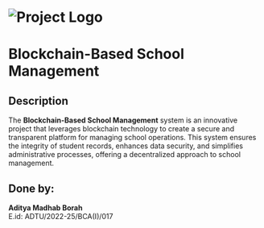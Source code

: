 # ![Project Logo](./logo.png)  
# Blockchain-Based School Management

## Description

The **Blockchain-Based School Management** system is an innovative project that leverages blockchain technology to create a secure and transparent platform for managing school operations. This system ensures the integrity of student records, enhances data security, and simplifies administrative processes, offering a decentralized approach to school management.

## Done by:

**Aditya Madhab Borah**  
E.id: ADTU/2022-25/BCA(I)/017
